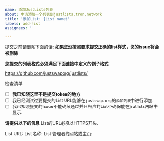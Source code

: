 ```yaml
---
name: 添加JustLists列表
about: 申请添加一个列表到justlists.tron.network
title: '添加List: {List name}'
labels: add-list
assignees: ''

---
```


提交之前请删除下面的话:
**如果您没按照要求提交正确的list样式，您的issue将会被删除**

**您提交的列表格式必须满足下面链接中定义的例子格式**

https://github.com/justswaporg/justlists/

检查清单
- [ ] **我已知晓这里不是提交token的地方**
- [ ] 我已经测试过要提交的List URL能够在`justswap.org`的`添加列表`中进行添加.
- [ ] 我已知晓提交的issue不能确保通过并且相应的List不确保能在jsutlists网站中显示.

**请提供以下的信息**
List的URL必须以HTTPS开头.

List URL: 
List 名称: 
List 管理者的网站或主页:
